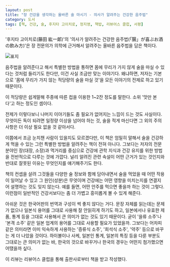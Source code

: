 ```yaml
---
layout: post
title: "장 건강을 생각하는 올바른 술 마시기 - 의사가 알려주는 건강한 음주법"
category: 도서
tags: [책, 건강, 술, 후지타 고이치로, 정지영, 책밥, 리뷰어스 클럽, 서평]
---
```


'후지타 고이치로(藤田 紘一郞)'의
'의사가 알려주는 건강한 음주법(「腸」が喜ぶお酒の飲み方)'은
장 전문의가 의학에 근거해서 알려주는 올바른 음주법을 담은 책이다.

![표지](https://images2.imgbox.com/70/ed/bnvlkkg3_o.jpg)

음주법을 알려준다고 해서 특별한 방법을 통하면 몸에 무리가 가지 않게 술을 마실 수 있다는 것처럼 들리기도 한다만,
이건 사실 조금만 맞는 이야기다.
왜냐하면, 저자는 기본으로 '몸에 무리가 가지 않는 적당량의 술을 마실 것'을 모든 이야기의 전제로 하고 있기 때문이다.

이 적당량은 쉽게말해 주종에 따른 컵을 이용한 1~2잔 정도를 말한다.
소위 '맛만 본다'고 하는 정도인 셈이다.

전제가 이렇다보니 나머지 이야기들도 좀 필요가 없어지는 느낌이 드는 것도 사실이다.
무엇이든 독이 되려면 일정량 이상을 넘어야 하는 것,
술을 적게 마신다면 그 외의 주의사항은 더 이상 필요 없을 것 같아서다.

이쯤에서 조금 눈치챈 사람이 있을지도 모르겠다만,
이 책은 엄밀히 말해서 술을 건강하게 먹을 수 있는 그런 특별한 방법을 알려주는 책이 전혀 아니다.
그보다는 저자의 전문 분야인 장(대장, 소장)과 먹거리를 중심으로
건강에 관학 지식과 건강 유지를 위한 방법을 전반적으로 다루는 것에 가깝다.
널리 알려진 관련 속설이 어떤 근거가 있는 것인지와 반대로 잘못된 이유는 무엇인지를 얘기해주기도 한다.

책의 컨셉을 살려 그것들을 다양한 술 정보와 함께 담아내면서
술을 먹었을 때 어떤 작용이 일어날 수 있고
그 원인(성분)은 무엇이며
건강에는 어떤 영향을 미치는지를 연결지어 설명하는 것도 잊지 않는다.
예를 들면, 어떤 안주를 먹으면 좋을까 하는 것이 그렇다.
이런점이 일반적인 건강서보다는 좀 더 가볍고 흥미롭게 볼 수 있게 해준다.

아쉬운 것은 한국어판의 번역과 구성이 썩 좋지 않다는 거다.
문장 자체를 읽는데는 문제가 없으나 일본식 용어를 그대로 사용해 잘 안읽히게 하기도 하고,
일본에서나 유효한 제품, 통계 등을 그대로 사용해서 큰 의미가 없는 것도 있기 때문이다.
굳이 '을류 소주'나 '본격 소주' 같은 일본 업계의 용어를 그대로 사용할 필요가 있었을까.
그보다는 어차피 같은 의미라면 이미 익숙하게 사용하는 '증류식 소주', '희석식 소주', '약주' 등으로 바꾸는 게 더 나았을 것이다.
하이볼이나 사케, 일본인 통계, 일본의 특징 등을 다룬 부분도 그대로는 큰 의미가 없는 바,
한국의 것으로 바꾸거나 한국의 경우는 어떤지 첨가했으면 어땠을까 싶다.



<div class="im im-info">
이 리뷰는 리뷰어스 클럽을 통해 출판사로부터 책을 받고 작성했다.
</div>
